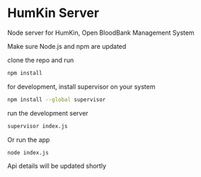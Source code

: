 # HumKin Server
Node server for HumKin, Open BloodBank Management System

Make sure Node.js and npm are updated

clone the repo and run
```bash
npm install
```

for development, install supervisor on your system
```bash
npm install --global supervisor
```

run the development server
```bash
supervisor index.js
```

Or run the app
```bash
node index.js
```

Api details will be updated shortly